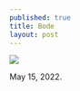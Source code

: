 ```yaml
---
published: true
title: Bode
layout: post
---
```



![]({{site.baseurl}}/images/IMG_2770-2.jpg)

May 15, 2022.
